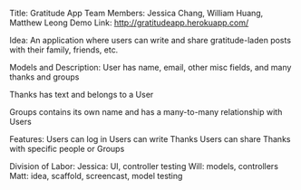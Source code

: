 Title: Gratitude App
Team Members: Jessica Chang, William Huang, Matthew Leong
Demo Link: http://gratitudeapp.herokuapp.com/

Idea: An application where users can write and share gratitude-laden posts with their family, friends, etc.

Models and Description:
User
has name, email, other misc fields, and many thanks and groups

Thanks
has text and belongs to a User

Groups
contains its own name and has a many-to-many relationship with Users

Features:
Users can log in
Users can write Thanks
Users can share Thanks with specific people or Groups

Division of Labor:
Jessica: UI, controller testing
Will: models, controllers
Matt: idea, scaffold, screencast, model testing